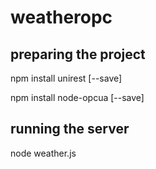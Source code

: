 # weatheropc

## preparing the project
npm install unirest [--save]

npm install node-opcua [--save]

## running the server
node weather.js
